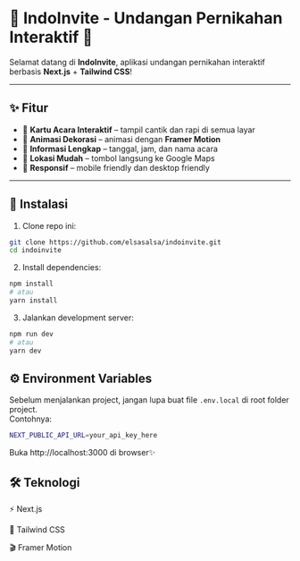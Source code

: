 # 🎉 IndoInvite - Undangan Pernikahan Interaktif 💖

Selamat datang di **IndoInvite**, aplikasi undangan pernikahan interaktif berbasis **Next.js** + **Tailwind CSS**!  

---

## ✨ Fitur

- 💌 **Kartu Acara Interaktif** – tampil cantik dan rapi di semua layar
- 🌿 **Animasi Dekorasi** – animasi dengan **Framer Motion**
- 📅 **Informasi Lengkap** – tanggal, jam, dan nama acara
- 📍 **Lokasi Mudah** – tombol langsung ke Google Maps
- 📱 **Responsif** – mobile friendly dan desktop friendly

---

## 🚀 Instalasi

1. Clone repo ini:

```bash
git clone https://github.com/elsasalsa/indoinvite.git
cd indoinvite
```

2. Install dependencies:

```bash
npm install
# atau
yarn install
```

3. Jalankan development server:

```bash
npm run dev
# atau
yarn dev
```

## ⚙️ Environment Variables

Sebelum menjalankan project, jangan lupa buat file `.env.local` di root folder project.  
Contohnya:

```bash
NEXT_PUBLIC_API_URL=your_api_key_here
```
Buka http://localhost:3000 di browser✨


## 🛠️ Teknologi

⚡ Next.js

🎨 Tailwind CSS

🎬 Framer Motion